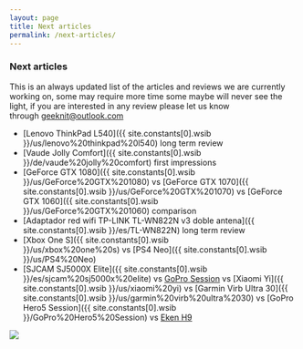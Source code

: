 ```yaml
---
layout: page
title: Next articles
permalink: /next-articles/
---
```


### Next articles

This is an always updated list of the articles and reviews we are currently working on, some may require more time some maybe will never see the light, if you are interested in any review please let us know through <geeknit@outlook.com>

- [Lenovo ThinkPad L540]({{ site.constants[0].wsib }}/us/lenovo%20thinkpad%20l540) long term review
- [Vaude Jolly Comfort]({{ site.constants[0].wsib }}/de/vaude%20jolly%20comfort) first impressions
- [GeForce GTX 1080]({{ site.constants[0].wsib }}/us/GeForce%20GTX%201080) vs [GeForce GTX 1070]({{ site.constants[0].wsib }}/us/GeForce%20GTX%201070) vs [GeForce GTX 1060]({{ site.constants[0].wsib }}/us/GeForce%20GTX%201060) comparison
- [Adaptador red wifi TP-LINK TL-WN822N v3 doble antena]({{ site.constants[0].wsib }}/es/TL-WN822N) long term review
- [Xbox One S]({{ site.constants[0].wsib }}/us/xbox%20one%20s) vs [PS4 Neo]({{ site.constants[0].wsib }}/us/PS4%20Neo)
- [SJCAM SJ5000X Elite]({{ site.constants[0].wsib }}/es/sjcam%20sj5000x%20elite) vs [GoPro Session](https://reviews.putinyourbasket.com/2015/12/GoPro-HERO4-Session-comparativa-camaras-gopro.html) vs [Xiaomi Yi]({{ site.constants[0].wsib }}/us/xiaomi%20yi) vs [Garmin Virb Ultra 30]({{ site.constants[0].wsib }}/us/garmin%20virb%20ultra%2030) vs [GoPro Hero5 Session]({{ site.constants[0].wsib }}/GoPro%20Hero5%20Session) vs [Eken H9](https://reviews.putinyourbasket.com/2017/01/h9-action-cam-review-primeras-impresiones.html)

[![](https://1.bp.blogspot.com/-_1MA4pLpm88/WJ9_r7-tBwI/AAAAAAAAA8M/OXzzEXo54Vkvq7GaESfNSgs780EGG3KHgCLcB/s1600/working.jpg)](https://reviews.putinyourbasket.com/p/contact.html)
